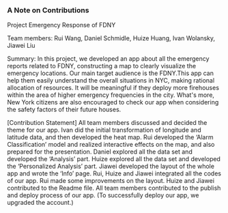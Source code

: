 ### A Note on Contributions

Project Emergency Response of FDNY

Team members: Rui Wang, Daniel Schmidle, Huize Huang, Ivan Wolansky, Jiawei Liu

Summary: In this project, we developed an app about all the emergency reports related to FDNY, constructing a map to clearly visualize the emergency locations. Our main target audience is the FDNY.This app can help them easily understand the overall situations in NYC, making rational allocation of resources. It will be meaningful if they deploy more firehouses within the area of higher emergency frequencies in the city. What's more, New York citizens are also encouraged to check our app when considering the safety factors of their
future houses.

[Contribution Statement] All team members discussed and decided the theme for our app. Ivan did the initial transformation of longitude and latitude data, and then developed the heat map. Rui developed the ‘Alarm Classification’ model and realized interactive effects on the map, and also prepared for the presentation. Daniel explored all the data set and developed the ‘Analysis’ part. Huize explored all the data set and developed the ‘Personalized Analysis’ part. Jiawei developed the layout of the whole app and wrote the ‘Info’ page. Rui, Huize and Jiawei integrated all the codes of our app. Rui made some improvements on the layout. Huize and Jiawei contributed to the Readme file. All team members contributed to the publish and deploy process of our app. (To successfully deploy our app, we upgraded the account.)
